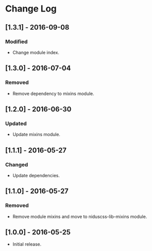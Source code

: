 # Change Log

## [1.3.1] - 2016-09-08

### Modified
- Change module index.


## [1.3.0] - 2016-07-04

### Removed
- Remove dependency to mixins module.


## [1.2.0] - 2016-06-30

### Updated
- Update mixins module.


## [1.1.1] - 2016-05-27

### Changed
- Update dependencies.


## [1.1.0] - 2016-05-27

### Removed
- Remove module mixins and move to niduscss-lib-mixins module.


## [1.0.0] - 2016-05-25 

* Initial release.